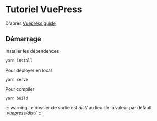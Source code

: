 # Tutoriel VuePress

D'après [Vuepress guide](https://vuepress.vuejs.org/guide/)

## Démarrage

Installer les dépendences

```sh
yarn install
```

Pour déployer en local

```sh
yarn serve
```

Pour compiler

```sh
yarn build
```

::: warning
Le dossier de sortie est _dist/_ au lieu de la valeur par défault _.vuepress/dist/_.
:::